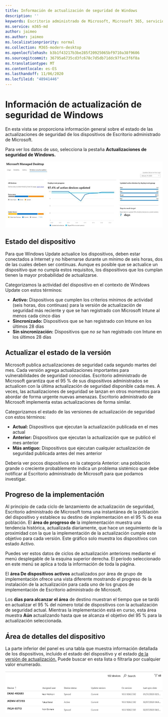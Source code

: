 ```yaml
---
title: Información de actualización de seguridad de Windows
description: ''
keywords: Escritorio administrado de Microsoft, Microsoft 365, servicio, documentación
ms.service: m365-md
author: jaimeo
ms.author: jaimeo
ms.localizationpriority: normal
ms.collection: M365-modern-desktop
ms.openlocfilehash: b3b1f43217b3be285f20925065bf9710a38f9606
ms.sourcegitcommit: 36795a6735cd3fc678c7d5db71ddc97fac3f6f8a
ms.translationtype: MT
ms.contentlocale: es-ES
ms.lasthandoff: 11/06/2020
ms.locfileid: "48941446"
---
```

# <a name="windows-security-update-insights"></a>Información de actualización de seguridad de Windows
En esta vista se proporciona información general sobre el estado de las actualizaciones de seguridad de los dispositivos de Escritorio administrado de Microsoft. 

Para ver los datos de uso, selecciona la pestaña <strong>Actualizaciones de seguridad de Windows.</strong>

![Panel de actualizaciones de seguridad de Windows: gráficos de barras del estado del dispositivo y la versión de actualización en la columna izquierda, el progreso de la implementación de actualización a lo largo del tiempo en la columna central y el porcentaje de dispositivos activos por grupo de implementación, así como el número de días que se han necesitado para alcanzar el objetivo de implementación del 95 % en la columna derecha.](../../media/update-insights.jpg)

## <a name="device-status"></a>Estado del dispositivo

Para que Windows Update actualice los dispositivos, deben estar conectados a Internet y no hibernarse durante un mínimo de seis horas, dos de las cuales deben ser continuas. Aunque es posible que se actualice un dispositivo que no cumpla estos requisitos, los dispositivos que los cumplan tienen la mayor probabilidad de actualizarse. 

Categorizamos la actividad del dispositivo en el contexto de Windows Update con estos términos:

- <strong>Activo:</strong> Dispositivos que cumplen los criterios mínimos de actividad (seis horas, dos continuas) para la versión de actualización de seguridad más reciente y que se han registrado con Microsoft Intune al menos cada cinco días
- <strong>Sincronizado:</strong> Dispositivos que se han registrado con Intune en los últimos 28 días
- <strong>Sin sincronización:</strong> Dispositivos que <i>no se</i> han registrado con Intune en los últimos 28 días




## <a name="update-version-status"></a>Actualizar el estado de la versión

Microsoft publica actualizaciones de seguridad cada segundo martes del mes. Cada versión agrega actualizaciones importantes para vulnerabilidades de seguridad conocidas. Escritorio administrado de Microsoft garantiza que el 95 % de sus dispositivos administrados se actualicen con la última actualización de seguridad disponible cada mes. A veces, las actualizaciones de seguridad se lanzan en otros momentos para abordar de forma urgente nuevas amenazas. Escritorio administrado de Microsoft implementa estas actualizaciones de forma similar.

Categorizamos el estado de las versiones de actualización de seguridad con estos términos:

- <strong>Actual:</strong> Dispositivos que ejecutan la actualización publicada en el mes actual
- <strong>Anterior:</strong> Dispositivos que ejecutan la actualización que se publicó el mes anterior
- <strong>Más antiguo:</strong> Dispositivos que ejecutan cualquier actualización de seguridad publicada antes del mes anterior

Debería ver pocos dispositivos en la categoría Anterior: una población grande o creciente probablemente indica un problema sistémico que debe notificar al Escritorio administrado de Microsoft para que podamos investigar. <strong></strong>


## <a name="deployment-progress"></a>Progreso de la implementación

Al principio de cada ciclo de lanzamiento de actualización de seguridad, Escritorio administrado de Microsoft toma una instantánea de la población del dispositivo y establece su destino de implementación en el 95 % de esa población. El <strong>área de progreso de</strong> la implementación muestra una tendencia histórica, actualizada diariamente, que hace un seguimiento de la proximidad con la que la implementación de la actualización cumple este objetivo para cada versión. Este gráfico solo muestra los dispositivos con estado Activo.

Puedes ver estos datos de ciclos de actualización anteriores mediante el menú desplegable de la esquina superior derecha. El período seleccionado en este menú se aplica a toda la información de toda la página.

El <strong>área De dispositivos activos</strong> actualizados por área de grupo de implementación ofrece una vista diferente mostrando el progreso de la instalación de la actualización para cada uno de los grupos de implementación de Escritorio administrado de Microsoft.

Los <strong>días para alcanzar el área</strong> de destino muestran el tiempo que se tardó en actualizar el 95 % del número total de dispositivos con la actualización de seguridad actual. Mientras la implementación está en curso, esta área muestra <strong>Aún</strong> actualizando hasta que se alcanza el objetivo del 95 % para la actualización seleccionada.

## <a name="device-details-area"></a>Área de detalles del dispositivo

La parte inferior del panel es una tabla que [](#device-status) muestra información detallada de los dispositivos, incluido el estado del dispositivo y el estado [de la versión de actualización.](#update-version-status) Puede buscar en esta lista o filtrarla por cualquier valor enumerado.


![Tabla de detalles del dispositivo que muestra las columnas para el nombre del dispositivo, el usuario asignado, el estado del dispositivo, la versión de actualización, la versión del sistema operativo y la fecha en que el dispositivo se sincronizó por última vez.](../../media/security-update-insights-device-table-sterile.png)
